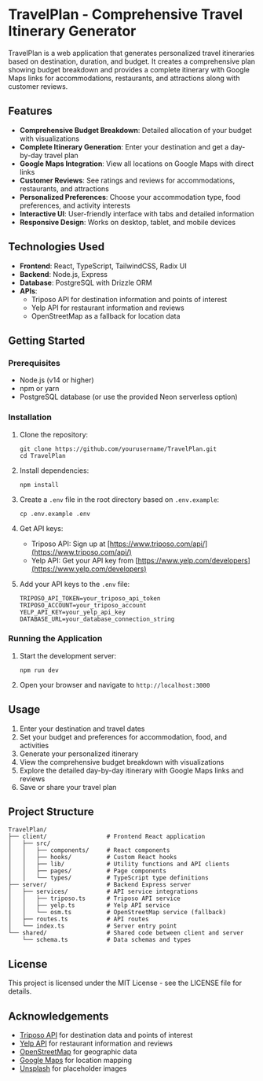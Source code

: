 # TravelPlan - Comprehensive Travel Itinerary Generator

TravelPlan is a web application that generates personalized travel itineraries based on destination, duration, and budget. It creates a comprehensive plan showing budget breakdown and provides a complete itinerary with Google Maps links for accommodations, restaurants, and attractions along with customer reviews.

## Features

- **Comprehensive Budget Breakdown**: Detailed allocation of your budget with visualizations
- **Complete Itinerary Generation**: Enter your destination and get a day-by-day travel plan
- **Google Maps Integration**: View all locations on Google Maps with direct links
- **Customer Reviews**: See ratings and reviews for accommodations, restaurants, and attractions
- **Personalized Preferences**: Choose your accommodation type, food preferences, and activity interests
- **Interactive UI**: User-friendly interface with tabs and detailed information
- **Responsive Design**: Works on desktop, tablet, and mobile devices

## Technologies Used

- **Frontend**: React, TypeScript, TailwindCSS, Radix UI
- **Backend**: Node.js, Express
- **Database**: PostgreSQL with Drizzle ORM
- **APIs**:
  - Triposo API for destination information and points of interest
  - Yelp API for restaurant information and reviews
  - OpenStreetMap as a fallback for location data

## Getting Started

### Prerequisites

- Node.js (v14 or higher)
- npm or yarn
- PostgreSQL database (or use the provided Neon serverless option)

### Installation

1. Clone the repository:
   ```
   git clone https://github.com/yourusername/TravelPlan.git
   cd TravelPlan
   ```

2. Install dependencies:
   ```
   npm install
   ```

3. Create a `.env` file in the root directory based on `.env.example`:
   ```
   cp .env.example .env
   ```

4. Get API keys:
   - Triposo API: Sign up at [https://www.triposo.com/api/](https://www.triposo.com/api/)
   - Yelp API: Get your API key from [https://www.yelp.com/developers](https://www.yelp.com/developers)

5. Add your API keys to the `.env` file:
   ```
   TRIPOSO_API_TOKEN=your_triposo_api_token
   TRIPOSO_ACCOUNT=your_triposo_account
   YELP_API_KEY=your_yelp_api_key
   DATABASE_URL=your_database_connection_string
   ```

### Running the Application

1. Start the development server:
   ```
   npm run dev
   ```

2. Open your browser and navigate to `http://localhost:3000`

## Usage

1. Enter your destination and travel dates
2. Set your budget and preferences for accommodation, food, and activities
3. Generate your personalized itinerary
4. View the comprehensive budget breakdown with visualizations
5. Explore the detailed day-by-day itinerary with Google Maps links and reviews
6. Save or share your travel plan

## Project Structure

```
TravelPlan/
├── client/                 # Frontend React application
│   ├── src/
│   │   ├── components/     # React components
│   │   ├── hooks/          # Custom React hooks
│   │   ├── lib/            # Utility functions and API clients
│   │   ├── pages/          # Page components
│   │   └── types/          # TypeScript type definitions
├── server/                 # Backend Express server
│   ├── services/           # API service integrations
│   │   ├── triposo.ts      # Triposo API service
│   │   ├── yelp.ts         # Yelp API service
│   │   └── osm.ts          # OpenStreetMap service (fallback)
│   ├── routes.ts           # API routes
│   └── index.ts            # Server entry point
└── shared/                 # Shared code between client and server
    └── schema.ts           # Data schemas and types
```

## License

This project is licensed under the MIT License - see the LICENSE file for details.

## Acknowledgements

- [Triposo API](https://www.triposo.com/api/) for destination data and points of interest
- [Yelp API](https://www.yelp.com/developers) for restaurant information and reviews
- [OpenStreetMap](https://www.openstreetmap.org/) for geographic data
- [Google Maps](https://maps.google.com/) for location mapping
- [Unsplash](https://unsplash.com/) for placeholder images


